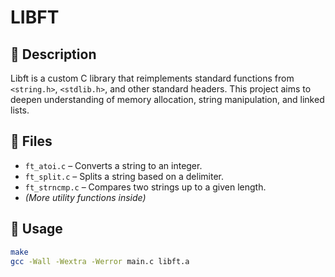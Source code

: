 # LIBFT

## 🔹 Description
Libft is a custom C library that reimplements standard functions from `<string.h>`, `<stdlib.h>`, and other standard headers. This project aims to deepen understanding of memory allocation, string manipulation, and linked lists.

## 📂 Files
- `ft_atoi.c` – Converts a string to an integer.
- `ft_split.c` – Splits a string based on a delimiter.
- `ft_strncmp.c` – Compares two strings up to a given length.
- _(More utility functions inside)_

## 🚀 Usage
```bash
make
gcc -Wall -Wextra -Werror main.c libft.a
